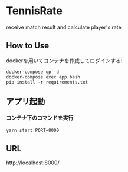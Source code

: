 # TennisRate
receive match result and calculate player's rate

## How to Use
dockerを用いてコンテナを作成してログインする:
```
docker-compose up -d 
docker-compose exec app bash
pip install -r requirements.txt
```

## アプリ起動
#### コンテナ下のコマンドを実行
```
yarn start PORT=8000
```

## URL
http://localhost:8000/ 



